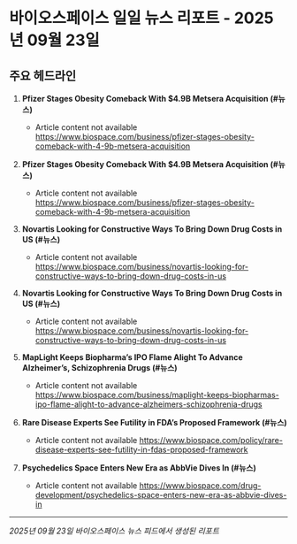 # 바이오스페이스 일일 뉴스 리포트 - 2025년 09월 23일


## 주요 헤드라인

1. **Pfizer Stages Obesity Comeback With $4.9B Metsera Acquisition (#뉴스)**
   - Article content not available
   <https://www.biospace.com/business/pfizer-stages-obesity-comeback-with-4-9b-metsera-acquisition>

2. **Pfizer Stages Obesity Comeback With $4.9B Metsera Acquisition (#뉴스)**
   - Article content not available
   <https://www.biospace.com/business/pfizer-stages-obesity-comeback-with-4-9b-metsera-acquisition>

3. **Novartis Looking for Constructive Ways To Bring Down Drug Costs in US (#뉴스)**
   - Article content not available
   <https://www.biospace.com/business/novartis-looking-for-constructive-ways-to-bring-down-drug-costs-in-us>

4. **Novartis Looking for Constructive Ways To Bring Down Drug Costs in US (#뉴스)**
   - Article content not available
   <https://www.biospace.com/business/novartis-looking-for-constructive-ways-to-bring-down-drug-costs-in-us>

5. **MapLight Keeps Biopharma’s IPO Flame Alight To Advance Alzheimer’s, Schizophrenia Drugs (#뉴스)**
   - Article content not available
   <https://www.biospace.com/business/maplight-keeps-biopharmas-ipo-flame-alight-to-advance-alzheimers-schizophrenia-drugs>

6. **Rare Disease Experts See Futility in FDA’s Proposed Framework (#뉴스)**
   - Article content not available
   <https://www.biospace.com/policy/rare-disease-experts-see-futility-in-fdas-proposed-framework>

7. **Psychedelics Space Enters New Era as AbbVie Dives In (#뉴스)**
   - Article content not available
   <https://www.biospace.com/drug-development/psychedelics-space-enters-new-era-as-abbvie-dives-in>


---
*2025년 09월 23일 바이오스페이스 뉴스 피드에서 생성된 리포트*